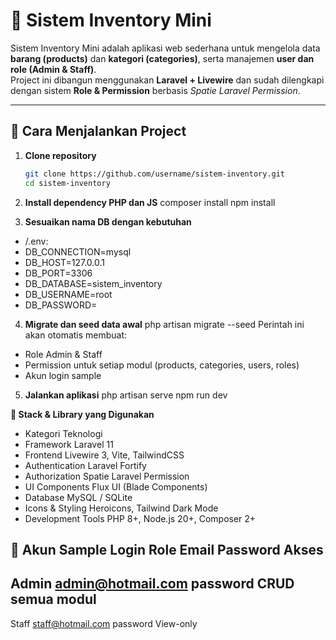 # 🧾 Sistem Inventory Mini

Sistem Inventory Mini adalah aplikasi web sederhana untuk mengelola data **barang (products)** dan **kategori (categories)**, serta manajemen **user dan role (Admin & Staff)**.  
Project ini dibangun menggunakan **Laravel + Livewire** dan sudah dilengkapi dengan sistem **Role & Permission** berbasis *Spatie Laravel Permission*.

---

## 🚀 Cara Menjalankan Project

1. **Clone repository**
   ```bash
   git clone https://github.com/username/sistem-inventory.git
   cd sistem-inventory

2.  **Install dependency PHP dan JS**
composer install
npm install

3. **Sesuaikan nama DB dengan kebutuhan**
- /.env:
- DB_CONNECTION=mysql
- DB_HOST=127.0.0.1
- DB_PORT=3306
- DB_DATABASE=sistem_inventory
- DB_USERNAME=root
- DB_PASSWORD=

4. **Migrate dan seed data awal**
php artisan migrate --seed
Perintah ini akan otomatis membuat:
- Role Admin & Staff
- Permission untuk setiap modul (products, categories, users, roles)
- Akun login sample

5. **Jalankan aplikasi**
php artisan serve
npm run dev


**🧰 Stack & Library yang Digunakan**
- Kategori	Teknologi 
- Framework	Laravel 11 
- Frontend	Livewire 3, Vite, TailwindCSS 
- Authentication	Laravel Fortify 
- Authorization	Spatie Laravel Permission 
- UI Components	Flux UI (Blade Components) 
- Database	MySQL / SQLite 
- Icons & Styling	Heroicons, Tailwind Dark Mode 
- Development Tools	PHP 8+, Node.js 20+, Composer 2+  


**👤 Akun Sample Login**
Role	Email	            Password	Akses
---
Admin	admin@hotmail.com	password	CRUD semua modul
---
Staff	staff@hotmail.com	password	View-only
